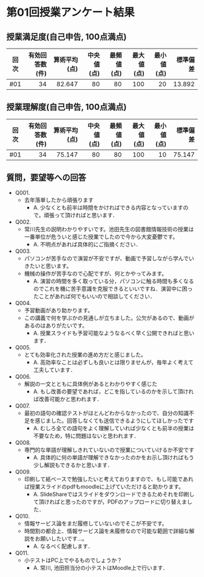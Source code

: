 # 第01回授業アンケート結果
## 授業満足度(自己申告, 100点満点)
|回次|有効回答数(件)|算術平均(点)|中央値(点)|最頻値(点)|最大値(点)|最小値(点)|標準偏差|
|:---:|----:|----:|----:|----:|----:|----:|----:|
|#01|34|82.647|80|80|100|20|13.892|

## 授業理解度(自己申告, 100点満点)
|回次|有効回答数(件)|算術平均(点)|中央値(点)|最頻値(点)|最大値(点)|最小値(点)|標準偏差|
|:---:|----:|----:|----:|----:|----:|----:|----:|
|#01|34|75.147|80|80|100|10|75.147|


## 質問，要望等への回答
- Q001.
  - 去年落単したから頑張ります
    - A. 少なくとも前半は時間をかければできる内容となっていますので，頑張って頂ければと思います．
- Q002.
  - 常川先生の説明わかりやすいです。池田先生の図書館情報技術の授業は一番単位が危ういと感じた授業でしたので今から大変憂鬱です。
    - A. 不明点があれば具体的にご指摘ください．
- Q003.
  - パソコンが苦手なので演習が不安ですが、動画で予習しながら学んでいきたいと思います。
  - 機械の操作が苦手なので心配ですが、何とかやってみます。
    - A. 演習の時間を多く取っている分，パソコンに触る時間も多くなるのでこれを機に苦手意識を克服できるといいですね．演習中に困ったことがあれば何でもいいので相談してください．
- Q004.
  - 予習動画があり助かります。
  - この講義で何を学ぶかの見通しが立ちました。公欠があるので、動画があるのはありがたいです。
    - A. 授業スライドも予習可能なようなるべく早く公開できればと思います．
- Q005.
  - とても効率化された授業の進め方だと感じました。
    - A. 高効率なことは必ずしも良いとは限りませんが，毎年よく考えて工夫しています．
- Q006.
  - 解説の一文とともに具体例があるとわかりやすく感じた
    - A. もし改善の要望であれば，どこを指しているのかを示して頂ければ改善可能かと思われます．
- Q007.
  - 最初の語句の確認テストがほとんどわからなかったので、自分の知識不足を感じました。回答しなくても送信できるようにしてほしかったです
    - A. むしろ全ての語句をよく理解していれば少なくとも前半の授業は不要なため，特に問題はないと思われます．
- Q008.
  - 専門的な単語が理解しきれていないので授業についていけるか不安です
    - A. 具体的に何の単語が理解できなかったのかをお示し頂ければもう少し解説もできるかと思います．
- Q009.
  - 印刷して紙ベースで勉強したいと考えておりますので、もし可能であれば授業スライドのpdfもmoodleに上げていただけると助かります。
    - A. SlideShareではスライドをダウンロードできるためそれを印刷して頂ければと思ったのですが，PDFのアップロードに切り替えました．
- Q010.
  - 情報サービス論をまだ履修していないのでそこが不安です。
  - 時間割の都合上、情報サービス論を未履修なので可能な範囲で詳細な解説をお願いしたいです…。
    - A. なるべく配慮します．
- Q011.
  - 小テストはPC上でやるものでしょうか？
    - A. 常川, 池田担当分の小テストはMoodle上で行います．
